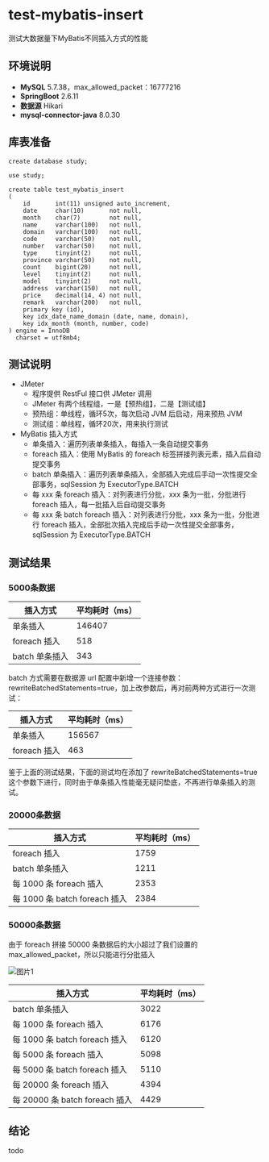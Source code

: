 # test-mybatis-insert
测试大数据量下MyBatis不同插入方式的性能

## 环境说明

* **MySQL**
  5.7.38，max_allowed_packet：16777216
* **SpringBoot**
  2.6.11
* **数据源**
  Hikari
* **mysql-connector-java**
  8.0.30

## 库表准备

```mysql
create database study;

use study;

create table test_mybatis_insert
(
    id       int(11) unsigned auto_increment,
    date     char(10)       not null,
    month    char(7)        not null,
    name     varchar(100)   not null,
    domain   varchar(100)   not null,
    code     varchar(50)    not null,
    number   varchar(50)    not null,
    type     tinyint(2)     not null,
    province varchar(50)    not null,
    count    bigint(20)     not null,
    level    tinyint(2)     not null,
    model    tinyint(2)     not null,
    address  varchar(150)   not null,
    price    decimal(14, 4) not null,
    remark   varchar(200)   not null,
    primary key (id),
    key idx_date_name_domain (date, name, domain),
    key idx_month (month, number, code)
) engine = InnoDB
  charset = utf8mb4;
```

## 测试说明

* JMeter
  * 程序提供 RestFul 接口供 JMeter 调用
  * JMeter 有两个线程组，一是【预热组】，二是【测试组】
  * 预热组：单线程，循环5次，每次启动 JVM 后启动，用来预热 JVM
  * 测试组：单线程，循环20次，用来执行测试
* MyBatis 插入方式
  * 单条插入：遍历列表单条插入，每插入一条自动提交事务
  * foreach 插入：使用 MyBatis 的 foreach 标签拼接列表元素，插入后自动提交事务
  * batch 单条插入：遍历列表单条插入，全部插入完成后手动一次性提交全部事务，sqlSession 为 ExecutorType.BATCH
  * 每 xxx 条 foreach 插入：对列表进行分批，xxx 条为一批，分批进行 foreach 插入，每一批插入后自动提交事务
  * 每 xxx 条 batch foreach 插入：对列表进行分批，xxx 条为一批，分批进行 foreach 插入，全部批次插入完成后手动一次性提交全部事务，sqlSession 为 ExecutorType.BATCH

## 测试结果

### 5000条数据

| 插入方式       | 平均耗时（ms） |
| -------------- | -------------- |
| 单条插入       | 146407         |
| foreach 插入   | 518            |
| batch 单条插入 | 343            |

batch 方式需要在数据源 url 配置中新增一个连接参数：rewriteBatchedStatements=true，加上改参数后，再对前两种方式进行一次测试：

| 插入方式     | 平均耗时（ms） |
| ------------ | -------------- |
| 单条插入     | 156567         |
| foreach 插入 | 463            |

鉴于上面的测试结果，下面的测试均在添加了 rewriteBatchedStatements=true 这个参数下进行，同时由于单条插入性能毫无疑问垫底，不再进行单条插入的测试。

### 20000条数据

| 插入方式                      | 平均耗时（ms） |
| ----------------------------- | -------------- |
| foreach 插入                  | 1759           |
| batch 单条插入                | 1211           |
| 每 1000 条 foreach 插入       | 2353           |
| 每 1000 条 batch foreach 插入 | 2384           |

### 50000条数据

由于 foreach 拼接 50000 条数据后的大小超过了我们设置的 max_allowed_packet，所以只能进行分批插入

![图片1](https://user-images.githubusercontent.com/53005753/188395340-4a8905e0-3cba-442e-9a4d-0ffc245937ce.png)

| 插入方式                       | 平均耗时（ms） |
| ------------------------------ | -------------- |
| batch 单条插入                 | 3022           |
| 每 1000 条 foreach 插入        | 6176           |
| 每 1000 条 batch foreach 插入  | 6120           |
| 每 5000 条 foreach 插入        | 5098           |
| 每 5000 条 batch foreach 插入  | 5110           |
| 每 20000 条 foreach 插入       | 4394           |
| 每 20000 条 batch foreach 插入 | 4429           |

## 结论

todo
